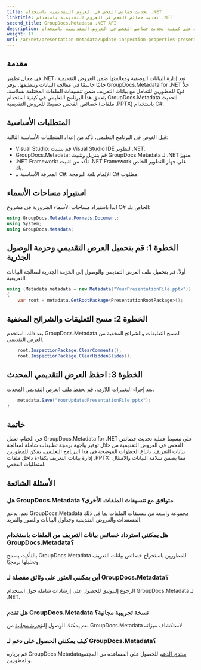 ```yaml
---
title: تحديث خصائص الفحص في العروض التقديمية باستخدام .NET
linktitle: تحديث خصائص الفحص في العروض التقديمية باستخدام .NET
second_title: GroupDocs.Metadata .NET API
description: تعرف على كيفية تحديث خصائص الفحص في العروض التقديمية باستخدام .NET مع GroupDocs.Metadata. معالجة سهلة وفعالة للبيانات التعريفية لملفات .PPTX.
weight: 17
url: /ar/net/presentation-metadata/update-inspection-properties-presentations/
---
```

## مقدمة
في مجال تطوير .NET، تعد إدارة البيانات الوصفية ومعالجتها ضمن العروض التقديمية جانبًا حاسمًا في معالجة البيانات وتنظيمها. يوفر GroupDocs.Metadata for .NET حلاً قويًا للمطورين للتعامل مع بيانات التعريف ضمن تنسيقات الملفات المختلفة بسلاسة. يتعمق هذا البرنامج التعليمي في كيفية استخدام GroupDocs.Metadata لتحديث خصائص الفحص خصيصًا للعروض التقديمية (ملفات .PPTX) باستخدام C#.
## المتطلبات الأساسية
قبل الغوص في البرنامج التعليمي، تأكد من إعداد المتطلبات الأساسية التالية:
- Visual Studio: قم بتثبيت Visual Studio IDE لتطوير .NET.
-  GroupDocs.Metadata: قم بتنزيل وتثبيت GroupDocs.Metadata لـ .NET من[هنا](https://releases.groupdocs.com/metadata/net/).
- .NET Framework: تأكد من تثبيت .NET Framework على جهاز التطوير الخاص بك.
- المعرفة الأساسية بـ C#: الإلمام بلغة البرمجة C# مطلوب.

## استيراد مساحات الأسماء
ابدأ باستيراد مساحات الأسماء الضرورية في مشروع C# الخاص بك:
```csharp
using GroupDocs.Metadata.Formats.Document;
using System;
using GroupDocs.Metadata;
```
## الخطوة 1: قم بتحميل العرض التقديمي وحزمة الوصول الجذرية
أولاً، قم بتحميل ملف العرض التقديمي والوصول إلى الحزمة الجذرية لمعالجة البيانات التعريفية.

```csharp
using (Metadata metadata = new Metadata("YourPresentationFile.pptx"))
{
    var root = metadata.GetRootPackage<PresentationRootPackage>();
```
## الخطوة 2: مسح التعليقات والشرائح المخفية
بعد ذلك، استخدم GroupDocs.Metadata لمسح التعليقات والشرائح المخفية من العرض التقديمي.

```csharp
    root.InspectionPackage.ClearComments();
    root.InspectionPackage.ClearHiddenSlides();
```
## الخطوة 3: احفظ العرض التقديمي المحدث
بعد إجراء التغييرات اللازمة، قم بحفظ ملف العرض التقديمي المحدث.

```csharp
    metadata.Save("YourUpdatedPresentationFile.pptx");
}
```

## خاتمة
في الختام، تعمل GroupDocs.Metadata for .NET على تبسيط عملية تحديث خصائص الفحص في العروض التقديمية من خلال توفير واجهة برمجة تطبيقات شاملة لمعالجة بيانات التعريف. باتباع الخطوات الموضحة في هذا البرنامج التعليمي، يمكن للمطورين إدارة بيانات التعريف بكفاءة داخل ملفات .PPTX، مما يضمن سلامة البيانات والامتثال لمتطلبات الفحص.

## الأسئلة الشائعة
### هل GroupDocs.Metadata متوافق مع تنسيقات الملفات الأخرى؟
نعم، يدعم GroupDocs.Metadata مجموعة واسعة من تنسيقات الملفات بما في ذلك المستندات والعروض التقديمية وجداول البيانات والصور والمزيد.
### هل يمكنني استرداد خصائص بيانات التعريف من الملفات باستخدام GroupDocs.Metadata؟
بالتأكيد، يسمح GroupDocs.Metadata للمطورين باستخراج خصائص بيانات التعريف وتحليلها برمجيًا.
### أين يمكنني العثور على وثائق مفصلة لـ GroupDocs.Metadata؟
 الرجوع إلى[توثيق](https://tutorials.groupdocs.com/metadata/net/) للحصول على إرشادات شاملة حول استخدام GroupDocs.Metadata لـ .NET.
### هل تقدم GroupDocs.Metadata نسخة تجريبية مجانية؟
 نعم يمكنك الوصول إلى[تجربة مجانية](https://releases.groupdocs.com/) من GroupDocs.Metadata لاستكشاف ميزاته.
### كيف يمكنني الحصول على دعم لـ GroupDocs.Metadata؟
 قم بزيارة GroupDocs.Metadata[منتدى الدعم](https://forum.groupdocs.com/c/metadata/14) للحصول على المساعدة من المجتمع والمطورين.